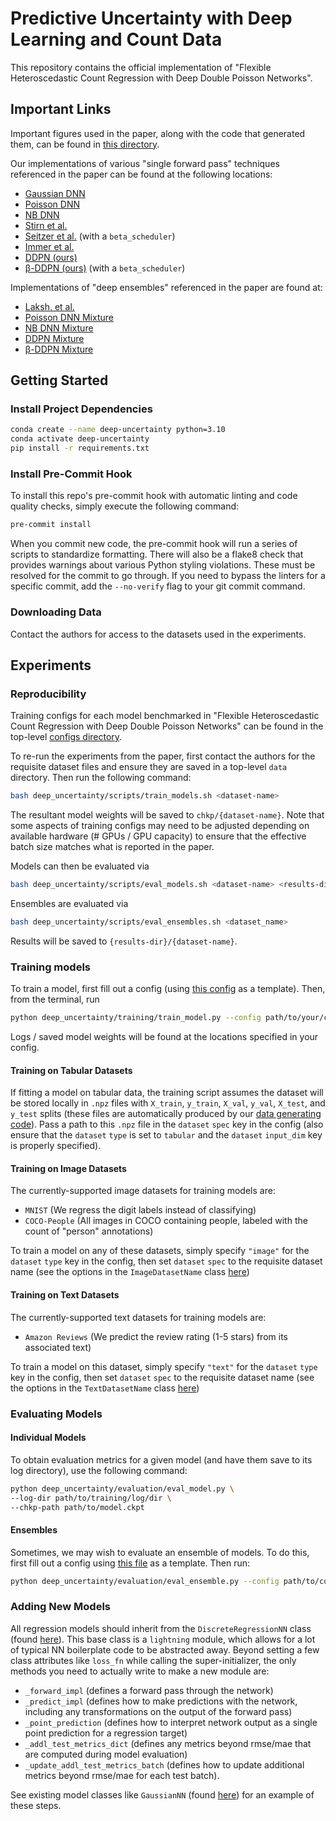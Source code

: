 # Predictive Uncertainty with Deep Learning and Count Data

This repository contains the official implementation of "Flexible Heteroscedastic Count Regression with Deep Double Poisson Networks".

## Important Links

Important figures used in the paper, along with the code that generated them, can be found in [this directory](deep_uncertainty/figures).

Our implementations of various "single forward pass" techniques referenced in the paper can be found at the following locations:

- [Gaussian DNN](deep_uncertainty/models/gaussian_nn.py)
- [Poisson DNN](deep_uncertainty/models/poisson_nn.py)
- [NB DNN](deep_uncertainty/models/neg_binom_nn.py)
- [Stirn et al.](deep_uncertainty/models/faithful_gaussian_nn.py)
- [Seitzer et al.](deep_uncertainty/models/gaussian_nn.py) (with a `beta_scheduler`)
- [Immer et al.](deep_uncertainty/models/natural_gaussian_nn.py)
- [DDPN (ours)](deep_uncertainty/models/double_poisson_nn.py)
- [β-DDPN (ours)](deep_uncertainty/models/double_poisson_nn.py) (with a `beta_scheduler`)

Implementations of "deep ensembles" referenced in the paper are found at:

- [Laksh. et al.](deep_uncertainty/models/ensembles/gaussian_mixture_nn.py)
- [Poisson DNN Mixture](deep_uncertainty/models/ensembles/poisson_mixture_nn.py)
- [NB DNN Mixture](deep_uncertainty/models/ensembles/neg_binom_mixture_nn.py)
- [DDPN Mixture](deep_uncertainty/models/ensembles/double_poisson_mixture_nn.py)
- [β-DDPN Mixture](deep_uncertainty/models/ensembles/double_poisson_mixture_nn.py)

## Getting Started

### Install Project Dependencies

```bash
conda create --name deep-uncertainty python=3.10
conda activate deep-uncertainty
pip install -r requirements.txt
```

### Install Pre-Commit Hook

To install this repo's pre-commit hook with automatic linting and code quality checks, simply execute the following command:

```bash
pre-commit install
```

When you commit new code, the pre-commit hook will run a series of scripts to standardize formatting. There will also be a flake8 check that provides warnings about various Python styling violations. These must be resolved for the commit to go through. If you need to bypass the linters for a specific commit, add the `--no-verify` flag to your git commit command.

### Downloading Data

Contact the authors for access to the datasets used in the experiments.

## Experiments

### Reproducibility

Training configs for each model benchmarked in "Flexible Heteroscedastic Count Regression with Deep Double Poisson Networks" can be found in the top-level [configs directory](configs).

To re-run the experiments from the paper, first contact the authors for the requisite dataset files and ensure they are saved in a top-level `data` directory. Then run the following command:

```bash
bash deep_uncertainty/scripts/train_models.sh <dataset-name>
```

The resultant model weights will be saved to `chkp/{dataset-name}`. Note that some aspects of training configs may need to be adjusted depending on available hardware (# GPUs / GPU capacity) to ensure that the effective batch size matches what is reported in the paper.

Models can then be evaluated via

```bash
bash deep_uncertainty/scripts/eval_models.sh <dataset-name> <results-dir>
```

Ensembles are evaluated via

```bash
bash deep_uncertainty/scripts/eval_ensembles.sh <dataset_name>
```

Results will be saved to `{results-dir}/{dataset-name}`.

### Training models

To train a model, first fill out a config (using [this config](deep_uncertainty/training/sample_train_config.yaml) as a template). Then, from the terminal, run

```bash
python deep_uncertainty/training/train_model.py --config path/to/your/config.yaml
```

Logs / saved model weights will be found at the locations specified in your config.

#### Training on Tabular Datasets

If fitting a model on tabular data, the training script assumes the dataset will be stored locally in `.npz` files with `X_train`, `y_train`, `X_val`, `y_val`, `X_test`, and `y_test` splits (these files are automatically produced by our [data generating code](deep_uncertainty/data_generator.py)). Pass a path to this `.npz` file in the `dataset` `spec` key in the config (also ensure that the `dataset` `type` is set to `tabular` and the `dataset` `input_dim` key is properly specified).

#### Training on Image Datasets

The currently-supported image datasets for training models are:

- `MNIST` (We regress the digit labels instead of classifying)
- `COCO-People` (All images in COCO containing people, labeled with the count of "person" annotations)

To train a model on any of these datasets, simply specify `"image"` for the `dataset` `type` key in the config, then set `dataset` `spec` to the requisite dataset name (see the options in the `ImageDatasetName` class [here](deep_uncertainty/enums.py))

#### Training on Text Datasets

The currently-supported text datasets for training models are:

- `Amazon Reviews` (We predict the review rating (1-5 stars) from its associated text)

To train a model on this dataset, simply specify `"text"` for the `dataset` `type` key in the config, then set `dataset` `spec` to the requisite dataset name (see the options in the `TextDatasetName` class [here](deep_uncertainty/enums.py))

### Evaluating Models

#### Individual Models

To obtain evaluation metrics for a given model (and have them save to its log directory), use the following command:

```bash
python deep_uncertainty/evaluation/eval_model.py \
--log-dir path/to/training/log/dir \
--chkp-path path/to/model.ckpt
```

#### Ensembles

Sometimes, we may wish to evaluate an ensemble of models. To do this, first fill out a config using [this file](deep_uncertainty/evaluation/sample_ensemble_config.yaml) as a template. Then run:

```bash
python deep_uncertainty/evaluation/eval_ensemble.py --config path/to/config.yaml
```

### Adding New Models

All regression models should inherit from the `DiscreteRegressionNN` class (found [here](deep_uncertainty/models/discrete_regression_nn.py)). This base class is a `lightning` module, which allows for a lot of typical NN boilerplate code to be abstracted away. Beyond setting a few class attributes like `loss_fn` while calling the super-initializer, the only methods you need to actually write to make a new module are:

- `_forward_impl` (defines a forward pass through the network)
- `_predict_impl` (defines how to make predictions with the network, including any transformations on the output of the forward pass)
- `_point_prediction` (defines how to interpret network output as a single point prediction for a regression target)
- `_addl_test_metrics_dict` (defines any metrics beyond rmse/mae that are computed during model evaluation)
- `_update_addl_test_metrics_batch` (defines how to update additional metrics beyond rmse/mae for each test batch).

See existing model classes like `GaussianNN` (found [here](deep_uncertainty/models/gaussian_nn.py)) for an example of these steps.
